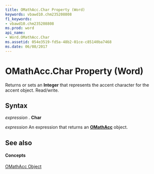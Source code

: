 ```yaml
---
title: OMathAcc.Char Property (Word)
keywords: vbawd10.chm235208808
f1_keywords:
- vbawd10.chm235208808
ms.prod: word
api_name:
- Word.OMathAcc.Char
ms.assetid: 054e3519-fd5a-48b2-01ce-c85140ba7468
ms.date: 06/08/2017
---
```



# OMathAcc.Char Property (Word)

Returns or sets an  **Integer** that represents the accent character for the accent object. Read/write.


## Syntax

 _expression_ . **Char**

 _expression_ An expression that returns an **[OMathAcc](Word.OMathAcc.md)** object.


## See also


#### Concepts


[OMathAcc Object](Word.OMathAcc.md)

